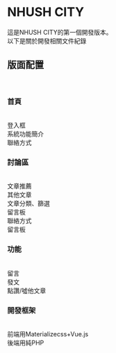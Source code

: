 # NHUSH CITY
這是NHUSH CITY的第一個開發版本。
<br>
以下是關於開發相關文件紀錄
<br>
<h2>版面配置</h2>
<br>
<h3>首頁</h3>
<br>
登入框
<br>
系統功能簡介
<br>
聯絡方式
<br>
<h3>討論區</h3>
<br>
文章推薦
<br>
其他文章
<br>
文章分類、篩選
<br>
留言板
<br>
聯絡方式
<br>
留言板
<br>
<h3>功能</h3>
<br>
留言
<br>
發文
<br>
點讚/噓他文章
<br>
<h3>開發框架</h3>
<br>
前端用Materializecss+Vue.js
<br>
後端用純PHP

